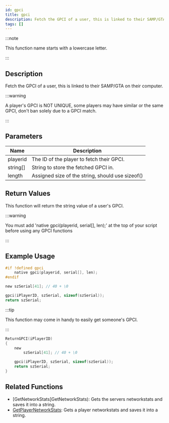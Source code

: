 ```yaml
---
id: gpci
title: gpci
description: Fetch the GPCI of a user, this is linked to their SAMP/GTA on their computer.
tags: []
---
```


:::note

This function name starts with a lowercase letter.

:::

## Description

Fetch the GPCI of a user, this is linked to their SAMP/GTA on their computer.

:::warning

A player's GPCI is NOT UNIQUE, some players may have similar or the same GPCI, don't ban solely due to a GPCI match.

:::

## Parameters

| Name     | Description                                      |
| -------- | ------------------------------------------------ |
| playerid | The ID of the player to fetch their GPCI.        |
| string[] | String to store the fetched GPCI in.             |
| length   | Assigned size of the string, should use sizeof() |

## Return Values

This function will return the string value of a user's GPCI.

:::warning

You must add 'native gpci(playerid, serial[], len);' at the top of your script before using any GPCI functions

:::

## Example Usage

```c
#if !defined gpci
    native gpci(playerid, serial[], len);
#endif

new szSerial[41]; // 40 + \0

gpci(iPlayerID, szSerial, sizeof(szSerial));
return szSerial;
```

:::tip

This function may come in handy to easily get someone's GPCI.

:::

```c
ReturnGPCI(iPlayerID)
{
    new
        szSerial[41]; // 40 + \0

    gpci(iPlayerID, szSerial, sizeof(szSerial));
    return szSerial;
}
```

## Related Functions

- [GetNetworkStats]GetNetworkStats): Gets the servers networkstats and saves it into a string.
- [GetPlayerNetworkStats](GetPlayerNetworkStats): Gets a player networkstats and saves it into a string.
